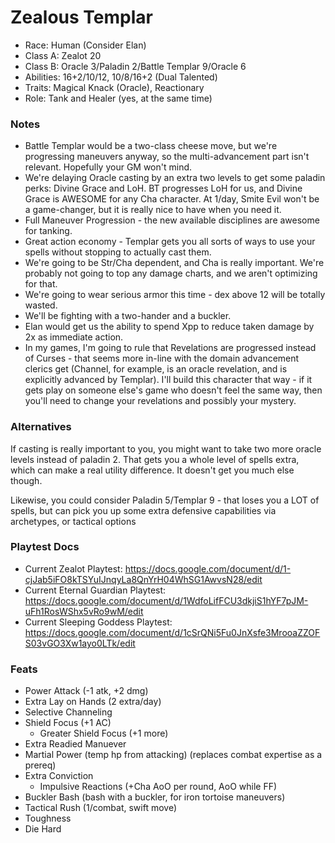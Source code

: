 # Zealous Templar

* Race: Human (Consider Elan)
* Class A: Zealot 20
* Class B: Oracle 3/Paladin 2/Battle Templar 9/Oracle 6
* Abilities: 16+2/10/12, 10/8/16+2 (Dual Talented)
* Traits: Magical Knack (Oracle), Reactionary
* Role: Tank and Healer (yes, at the same time)

### Notes
* Battle Templar would be a two-class cheese move, but we're progressing maneuvers
  anyway, so the multi-advancement part isn't relevant. Hopefully your GM won't mind.
* We're delaying Oracle casting by an extra two levels to get some paladin perks: Divine
  Grace and  LoH. BT progresses LoH for us, and Divine Grace is AWESOME for any Cha character.
  At 1/day, Smite Evil won't be a game-changer, but it is really nice to have when you need it.
* Full Maneuver Progression - the new available disciplines are awesome for tanking.
* Great action economy - Templar gets you all sorts of ways to use your spells without
  stopping to actually cast them.
* We're going to be Str/Cha dependent, and Cha is really important. We're probably not going
  to top any damage charts, and we aren't optimizing for that.
* We're going to wear serious armor this time - dex above 12 will be totally wasted.
* We'll be fighting with a two-hander and a buckler.
* Elan would get us the ability to spend Xpp to reduce taken damage by 2x as immediate action.
* In my games, I'm going to rule that Revelations are progressed instead of Curses - that seems
  more in-line with the domain advancement clerics get (Channel, for example, is an oracle
  revelation, and is explicitly advanced by Templar). I'll build this character that way -
  if it gets play on someone else's game who doesn't feel the same way, then you'll need to
  change your revelations and possibly your mystery.

### Alternatives

If casting is really important to you, you might want to take two more oracle levels instead
of paladin 2. That gets you a whole level of spells extra, which can make a real utility
difference. It doesn't get you much else though.

Likewise, you could consider Paladin 5/Templar 9 - that loses you a LOT of spells, but
can pick you up some extra defensive capabilities via archetypes, or tactical options

### Playtest Docs

* Current Zealot Playtest: https://docs.google.com/document/d/1-cjJab5iFO8kTSYuIJnqyLa8QnYrH04WhSG1AwvsN28/edit
* Current Eternal Guardian Playtest: https://docs.google.com/document/d/1WdfoLifFCU3dkjiS1hYF7pJM-uFh1RosWShx5vRo9wM/edit
* Current Sleeping Goddess Playtest: https://docs.google.com/document/d/1cSrQNi5Fu0JnXsfe3MrooaZZOFS03vGO3Xw1ayo0LTk/edit

### Feats

* Power Attack (-1 atk, +2 dmg)
* Extra Lay on Hands (2 extra/day)
* Selective Channeling
* Shield Focus (+1 AC)
  * Greater Shield Focus (+1 more)
* Extra Readied Manuever
* Martial Power (temp hp from attacking) (replaces combat expertise as a prereq)
* Extra Conviction
  - Impulsive Reactions (+Cha AoO per round, AoO while FF)
* Buckler Bash (bash with a buckler, for iron tortoise maneuvers)
* Tactical Rush (1/combat, swift move)
* Toughness
* Die Hard
